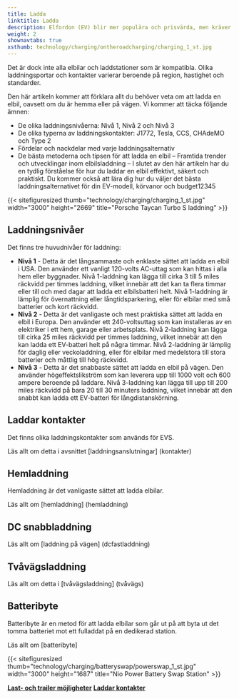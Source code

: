 ```yaml
---
title: Ladda
linktitle: Ladda
description: Elfordon (EV) blir mer populära och prisvärda, men kräver en annan tankningsmetod än konventionella bilar. Istället för att fylla en bensintank måste elbilar kopplas till en laddstation och ladda batterierna.
weight: 2
shownavtabs: true
xsthumb: technology/charging/ontheroadcharging/charging_1_st.jpg
---
```

<!-- markdownlint-disable MD033 -->
Det är dock inte alla elbilar och laddstationer som är kompatibla. Olika laddningsportar och kontakter varierar beroende på region, hastighet och standarder.

Den här artikeln kommer att förklara allt du behöver veta om att ladda en elbil, oavsett om du är hemma eller på vägen. Vi kommer att täcka följande ämnen:

- De olika laddningsnivåerna: Nivå 1, Nivå 2 och Nivå 3
- De olika typerna av laddningskontakter: J1772, Tesla, CCS, CHAdeMO och Type 2
- Fördelar och nackdelar med varje laddningsalternativ
- De bästa metoderna och tipsen för att ladda en elbil
– Framtida trender och utvecklingar inom elbilsladdning
– I slutet av den här artikeln har du en tydlig förståelse för hur du laddar en elbil effektivt, säkert och praktiskt. Du kommer också att lära dig hur du väljer det bästa laddningsalternativet för din EV-modell, körvanor och budget12345

{{< sitefiguresized thumb="technology/charging/charging_1_st.jpg" width="3000" height="2669" title="Porsche Taycan Turbo S laddning" >}}

## Laddningsnivåer

Det finns tre huvudnivåer för laddning:

- **Nivå 1** - Detta är det långsammaste och enklaste sättet att ladda en elbil i USA. Den använder ett vanligt 120-volts AC-uttag som kan hittas i alla hem eller byggnader. Nivå 1-laddning kan lägga till cirka 3 till 5 miles räckvidd per timmes laddning, vilket innebär att det kan ta flera timmar eller till och med dagar att ladda ett elbilsbatteri helt. Nivå 1-laddning är lämplig för övernattning eller långtidsparkering, eller för elbilar med små batterier och kort räckvidd.
- **Nivå 2** - Detta är det vanligaste och mest praktiska sättet att ladda en elbil i Europa. Den använder ett 240-voltsuttag som kan installeras av en elektriker i ett hem, garage eller arbetsplats. Nivå 2-laddning kan lägga till cirka 25 miles räckvidd per timmes laddning, vilket innebär att den kan ladda ett EV-batteri helt på några timmar. Nivå 2-laddning är lämplig för daglig eller veckoladdning, eller för elbilar med medelstora till stora batterier och måttlig till hög räckvidd.
- **Nivå 3** - Detta är det snabbaste sättet att ladda en elbil på vägen. Den använder högeffektslikström som kan leverera upp till 1000 volt och 600 ampere beroende på laddare. Nivå 3-laddning kan lägga till upp till 200 miles räckvidd på bara 20 till 30 minuters laddning, vilket innebär att den snabbt kan ladda ett EV-batteri för långdistanskörning.

## Laddar kontakter

Det finns olika laddningskontakter som används för EVS.

Läs allt om detta i avsnittet [laddningsanslutningar] (kontakter)

## Hemladdning

Hemladdning är det vanligaste sättet att ladda elbilar.

Läs allt om [hemladdning] (hemladdning)

## DC snabbladdning

Läs allt om [laddning på vägen] (dcfastladdning)

## Tvåvägsladdning

Läs allt om detta i [tvåvägsladdning] (tvåvägs)

## Batteribyte

Batteribyte är en metod för att ladda elbilar som går ut på att byta ut det tomma batteriet mot ett fulladdat på en dedikerad station.

Läs allt om [batteribyte]

{{< sitefiguresized thumb="technology/charging/batteryswap/powerswap_1_st.jpg" width="3000" height="1687" title="Nio Power Battery Swap Station" >}}

<div class="mt-3 mb-3">
    <a href="../cargoandtowing/" class="text-decoration-none text-black"><strong><i class="bi-arrow-left"></i> Last- och trailer möjligheter</strong></a>
    <a href="connectors/" class="text-decoration-none text-black float-end"><strong>Laddar kontakter <i class="bi-arrow-right"></i></strong></a>
</div>